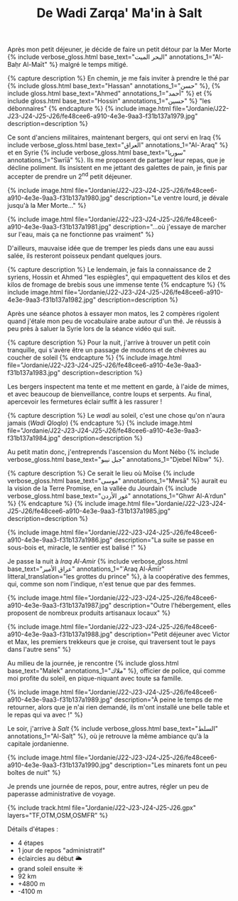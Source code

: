 ﻿---
title: "De Wadi Zarqa' Ma'in à Salt"
permalink: /Jordanie/J22-J23-J24-J25-J26/
sidebar:
  nav: "jordanie"
enable_tracks: true
---

Après mon petit déjeuner, je décide de faire un petit détour par la Mer Morte
{% include verbose_gloss.html base_text="البحر الميت" annotations_1="Al-Baḥr Al-Maīt" %}
malgré le temps mitigé.

{% capture description %}
En chemin, je me fais inviter à prendre le thé par 
{% include gloss.html base_text="Hassan" annotations_1="حسن" %},
{% include gloss.html base_text="Ahmed" annotations_1="أحمد" %}
et {% include gloss.html base_text="Hossin" annotations_1="حسين" %} "les débonnaires"
{% endcapture %}
{% include image.html file="Jordanie/J22-J23-J24-J25-J26/fe48cee6-a910-4e3e-9aa3-f31b137a1979.jpg" description=description %}

Ce sont d'anciens militaires, maintenant bergers, qui ont servi en Iraq
{% include verbose_gloss.html base_text="العراق" annotations_1="Al-ʿAraq" %}
et en Syrie
{% include verbose_gloss.html base_text="سوريا" annotations_1="Swrīā" %}.
Ils me proposent de partager leur repas, que je décline poliment.
Ils insistent en me jettant des galettes de pain, je finis par accepter de prendre un 2<sup>nd</sup> petit déjeuner.

{% include image.html file="Jordanie/J22-J23-J24-J25-J26/fe48cee6-a910-4e3e-9aa3-f31b137a1980.jpg" description="Le ventre lourd, je dévale jusqu'à la Mer Morte..." %}

{% include image.html file="Jordanie/J22-J23-J24-J25-J26/fe48cee6-a910-4e3e-9aa3-f31b137a1981.jpg" description="...où j'essaye de marcher sur l'eau, mais ça ne fonctionne pas vraiment" %}

D'ailleurs, mauvaise idée que de tremper les pieds dans une eau aussi salée, ils resteront poisseux pendant quelques jours.

{% capture description %}
Le lendemain, je fais la connaissance de 2 syriens,
Hossin et Ahmed "les espiègles", qui empaquettent des kilos et des kilos de fromage de brebis sous une immense tente
{% endcapture %}
{% include image.html file="Jordanie/J22-J23-J24-J25-J26/fe48cee6-a910-4e3e-9aa3-f31b137a1982.jpg" description=description %}

Après une séance photos à essayer mon matos, les 2 compères rigolent quand j'étale mon peu de vocabulaire arabe autour d'un thé.
Je réussis à peu près à saluer la Syrie lors de la séance vidéo qui suit.

{% capture description %}
Pour la nuit, j'arrive à trouver un petit coin tranquille, qui s'avère être un passage de moutons et de chèvres au coucher de soleil
{% endcapture %}
{% include image.html file="Jordanie/J22-J23-J24-J25-J26/fe48cee6-a910-4e3e-9aa3-f31b137a1983.jpg" description=description %}

Les bergers inspectent ma tente et me mettent en garde, à l'aide de mimes, et avec beaucoup de bienveillance, contre loups et serpents.
Au final, apercevoir les fermetures éclair suffit à les rassurer !

{% capture description %}
Le *wadi* au soleil, c'est une chose qu'on n'aura jamais (*Wadi Qloqlo*)
{% endcapture %}
{% include image.html file="Jordanie/J22-J23-J24-J25-J26/fe48cee6-a910-4e3e-9aa3-f31b137a1984.jpg" description=description %}

Au petit matin donc, j'entreprends l'ascension du Mont Nébo
{% include verbose_gloss.html base_text="جبل نيبو" annotations_1="Djebel Nībw" %}.

{% capture description %}
Ce serait le lieu où Moïse
{% include verbose_gloss.html base_text="موسى" annotations_1="Mwsā" %}
aurait eu la vision de la Terre Promise, en la vallée du Jourdain
{% include verbose_gloss.html base_text="غور الأردن" annotations_1="Ghwr Al-Aʿrdun" %}
{% endcapture %}
{% include image.html file="Jordanie/J22-J23-J24-J25-J26/fe48cee6-a910-4e3e-9aa3-f31b137a1985.jpg" description=description %}

{% include image.html file="Jordanie/J22-J23-J24-J25-J26/fe48cee6-a910-4e3e-9aa3-f31b137a1986.jpg" description="La suite se passe en sous-bois et, miracle, le sentier est balisé !" %}

Je passe la nuit à *Iraq Al-Amir*
{% include verbose_gloss.html base_text="عراق الأمير" annotations_1="ʿAraq Al-Āmīr" litteral_translation="les grottes du prince" %},
à la coopérative des femmes, qui, comme son nom l'indique, n'est tenue que par des femmes.

{% include image.html file="Jordanie/J22-J23-J24-J25-J26/fe48cee6-a910-4e3e-9aa3-f31b137a1987.jpg" description="Outre l'hébergement, elles proposent de nombreux produits artisanaux locaux" %}

{% include image.html file="Jordanie/J22-J23-J24-J25-J26/fe48cee6-a910-4e3e-9aa3-f31b137a1988.jpg" description="Petit déjeuner avec Victor et Max, les premiers trekkeurs que je croise, qui traversent tout le pays dans l'autre sens" %}

Au milieu de la journée, je rencontre {% include gloss.html base_text="Malek" annotations_1="ملاك" %},
officier de police, qui comme moi profite du soleil, en pique-niquant avec toute sa famille.

{% include image.html file="Jordanie/J22-J23-J24-J25-J26/fe48cee6-a910-4e3e-9aa3-f31b137a1989.jpg" description="À peine le temps de me retourner, alors que je n'ai rien demandé, ils m'ont installé une belle table et le repas qui va avec !" %}

Le soir, j'arrive à *Salt*
{% include verbose_gloss.html base_text="السلط" annotations_1="Al-Salṭ" %},
où je retrouve la même ambiance qu'à la capitale jordanienne.

{% include image.html file="Jordanie/J22-J23-J24-J25-J26/fe48cee6-a910-4e3e-9aa3-f31b137a1990.jpg" description="Les minarets font un peu boîtes de nuit" %}

Je prends une journée de repos, pour, entre autres, régler un peu de paperasse administrative de voyage.

{% include track.html file="Jordanie/J22-J23-J24-J25-J26.gpx" layers="TF,OTM,OSM,OSMFR" %}

Détails d'étapes :
* 4 étapes
* 1 jour de repos "administratif"
* éclaircies au début :sun_behind_large_cloud:
* grand soleil ensuite :sunny:
* 92 km
* +4800 m
* -4100 m
